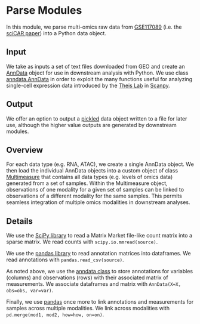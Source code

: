 # Parse Modules

In this module, we parse multi-omics raw data from [GSE117089](https://www.ncbi.nlm.nih.gov/geo/query/acc.cgi?acc=GSE117089) (i.e. the [sciCAR paper](http://science.sciencemag.org/content/361/6409/1380)) into a Python data object.

## Input

We take as inputs a set of text files downloaded from GEO and create an [AnnData](https://anndata.readthedocs.io/en/latest/) object for use in downstream analysis with Python. We use class [anndata.AnnData](https://anndata.readthedocs.io/en/latest/anndata.AnnData.html#anndata.AnnData) in order to exploit the many functions useful for analyzing single-cell expression data introduced by the [Theis Lab](https://github.com/theislab) in [Scanpy](https://scanpy.readthedocs.io/en/stable/).

## Output

We offer an option to output a [pickled](https://docs.python.org/3/library/pickle.html#module-pickle) data object written to a file for later use, although the higher value outputs are generated by downstream modules.

## Overview

For each data type (e.g. RNA, ATAC), we create a single AnnData object. We then load the individual AnnData objects into a custom object of class [Multimeasure](../../../blob/master/mixsc/multimeasure.py) that contains all data types (e.g. levels of omics data) generated from a set of samples. Within the Multimeasure object, observations of one modality for a given set of samples can be linked to observations of a different modality for the same samples. This permits seamless integration of multiple omics modalities in downstream analyses.

## Details

We use the [SciPy library](https://www.scipy.org/scipylib/index.html) to read a Matrix Market file-like count matrix into a sparse matrix. We read counts with `scipy.io.mmread(source)`.

We use the [pandas library](http://pandas.pydata.org/) to read annotation matrices into dataframes. We read annotations with `pandas.read_csv(source)`.

As noted above, we use the [anndata class](https://anndata.readthedocs.io/en/latest/anndata.AnnData.html#anndata.AnnData) to store annotations for variables (columns) and observations (rows) with their associated matrix of measurements. We associate dataframes and matrix with `AnnData(X=X, obs=obs, var=var)`.

Finally, we use [pandas](http://pandas.pydata.org/) once more to link annotations and measurements for samples across multiple modalities. We link across modalities with `pd.merge(mod1, mod2, how=how, on=on)`.
